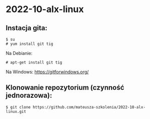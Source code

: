 # 2022-10-alx-linux

## Instacja gita:

```shell
$ su
# yum install git tig
```

Na Debianie:
```shell
# apt-get install git tig
```

Na Windows: <https://gitforwindows.org/>

## Klonowanie repozytorium (czynność jednorazowa):

```shell
$ git clone https://github.com/mateusza-szkolenia/2022-10-alx-linux.git
```

